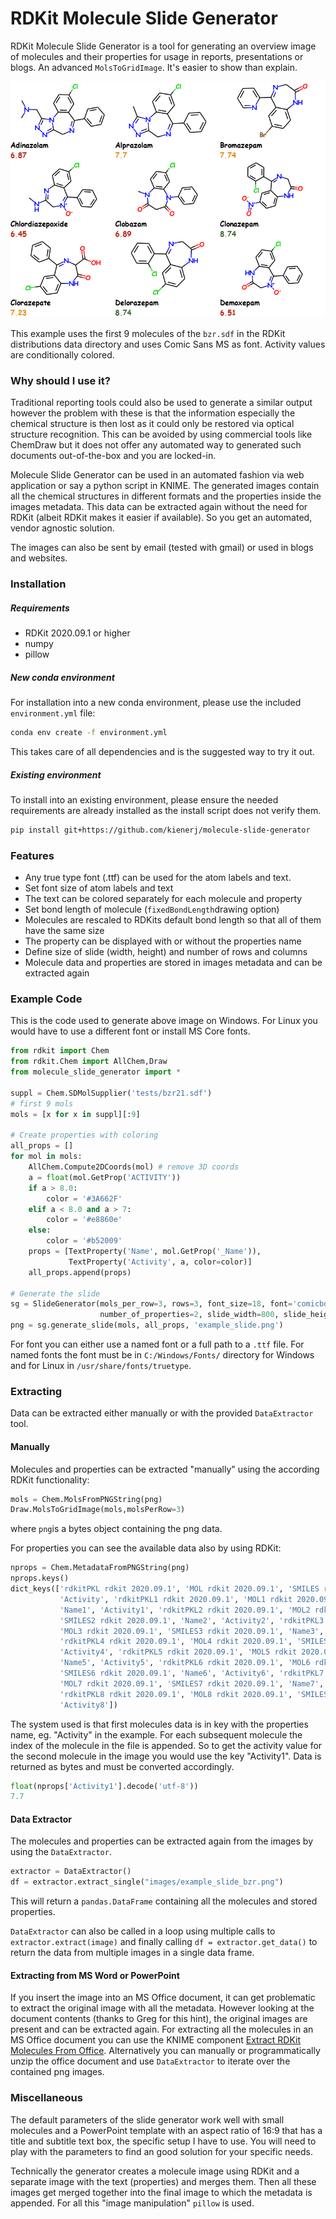 # RDKit Molecule Slide Generator

RDKit Molecule Slide Generator is a tool for generating an overview image of molecules and their properties for usage in reports, presentations or blogs. An advanced `MolsToGridImage`. It's easier to show than explain.

![example_slide_bzr](images/example_slide_bzr.png)

This example uses the first 9 molecules of the `bzr.sdf` in the RDKit distributions data directory and uses Comic Sans MS as font. Activity values are conditionally colored.

### Why should I use it?

Traditional reporting tools could also be used to generate a similar output however the problem with these is that the information especially the chemical structure is then lost as it could only be restored via optical structure recognition. This can be avoided by using commercial tools like ChemDraw but it does not offer any automated way to generated such documents out-of-the-box and you are locked-in.

Molecule Slide Generator can be used in an automated fashion via web application or say a python script in KNIME. The generated images contain all the chemical structures in different formats and the properties inside the images metadata. This data can be extracted again without the need for RDKit (albeit RDKit makes it easier if available). So you get an automated, vendor agnostic solution.

The images can also be sent by email (tested with gmail) or used in blogs and websites.

### Installation

##### Requirements

- RDKit 2020.09.1 or higher
- numpy
- pillow

##### New conda environment

For installation into a new conda environment, please use the included `environment.yml` file:

```bash
conda env create -f environment.yml
```

This takes care of all dependencies and is the suggested way to try it out.

##### Existing environment

To install into an existing environment, please ensure the needed requirements are already installed as the install script does not verify them.

```bash
pip install git+https://github.com/kienerj/molecule-slide-generator
```

### Features

- Any true type font (.ttf) can be used for the atom labels and text. 
- Set font size of atom labels and text
- The text can be colored separately for each molecule and property
- Set bond length of molecule (`fixedBondLength`drawing option)
- Molecules are rescaled to RDKits default bond length so that all of them have the same size
- The property can be displayed with or without the properties name
- Define size of slide (width, height) and number of rows and columns 
- Molecule data and properties are stored in images metadata and can be extracted again

### Example Code

This is the code used to generate above image on Windows. For Linux you would have to use a different font or install MS Core fonts.

```python
from rdkit import Chem
from rdkit.Chem import AllChem,Draw
from molecule_slide_generator import *

suppl = Chem.SDMolSupplier('tests/bzr21.sdf')
# first 9 mols
mols = [x for x in suppl][:9]

# Create properties with coloring
all_props = []
for mol in mols:    
    AllChem.Compute2DCoords(mol) # remove 3D coords
    a = float(mol.GetProp('ACTIVITY'))
    if a > 8.0:
        color = '#3A662F'
    elif a < 8.0 and a > 7:
        color = '#e8860e'
    else:
        color = '#b52009'
    props = [TextProperty('Name', mol.GetProp('_Name')), 
             TextProperty('Activity', a, color=color)]
    all_props.append(props)
    
# Generate the slide
sg = SlideGenerator(mols_per_row=3, rows=3, font_size=18, font='comicbd', 
                    number_of_properties=2, slide_width=800, slide_height=600)
png = sg.generate_slide(mols, all_props, 'example_slide.png')
```

For font you can either use a named font or a full path to a `.ttf` file. For named fonts the font must be in `C:/Windows/Fonts/` directory for Windows and for Linux in `/usr/share/fonts/truetype`.


### Extracting

Data can be extracted either manually or with the provided `DataExtractor` tool.

#### Manually

Molecules and properties can be extracted "manually" using the according RDKit functionality:

```python
mols = Chem.MolsFromPNGString(png)
Draw.MolsToGridImage(mols,molsPerRow=3)
```

where `png`is a bytes object containing the png data.

For properties you can see the available data also by using RDKit:

```python
nprops = Chem.MetadataFromPNGString(png)
nprops.keys()
dict_keys(['rdkitPKL rdkit 2020.09.1', 'MOL rdkit 2020.09.1', 'SMILES rdkit 2020.09.1', 'Name', 
           'Activity', 'rdkitPKL1 rdkit 2020.09.1', 'MOL1 rdkit 2020.09.1', 'SMILES1 rdkit 2020.09.1', 
           'Name1', 'Activity1', 'rdkitPKL2 rdkit 2020.09.1', 'MOL2 rdkit 2020.09.1', 
           'SMILES2 rdkit 2020.09.1', 'Name2', 'Activity2', 'rdkitPKL3 rdkit 2020.09.1', 
           'MOL3 rdkit 2020.09.1', 'SMILES3 rdkit 2020.09.1', 'Name3', 'Activity3', 
           'rdkitPKL4 rdkit 2020.09.1', 'MOL4 rdkit 2020.09.1', 'SMILES4 rdkit 2020.09.1', 'Name4', 
           'Activity4', 'rdkitPKL5 rdkit 2020.09.1', 'MOL5 rdkit 2020.09.1', 'SMILES5 rdkit 2020.09.1', 
           'Name5', 'Activity5', 'rdkitPKL6 rdkit 2020.09.1', 'MOL6 rdkit 2020.09.1', 
           'SMILES6 rdkit 2020.09.1', 'Name6', 'Activity6', 'rdkitPKL7 rdkit 2020.09.1', 
           'MOL7 rdkit 2020.09.1', 'SMILES7 rdkit 2020.09.1', 'Name7', 'Activity7', 
           'rdkitPKL8 rdkit 2020.09.1', 'MOL8 rdkit 2020.09.1', 'SMILES8 rdkit 2020.09.1', 'Name8', 
           'Activity8'])
```

The system used is that first molecules data is in key with the properties name, eg. "Activity" in the example. For each subsequent molecule the index of the molecule in the file is appended. So to get the activity value for the second molecule in the image you would use the key "Activity1". Data is returned as bytes and must be converted accordingly.

```python
float(nprops['Activity1'].decode('utf-8'))
7.7
```

#### Data Extractor

The molecules and properties can be extracted again from the images by using the `DataExtractor`.

``````python
extractor = DataExtractor()
df = extractor.extract_single("images/example_slide_bzr.png")
``````

This will return a `pandas.DataFrame` containing all the molecules and stored properties.

`DataExtractor` can also be called in a loop using multiple calls to `extractor.extract(image)` and finally calling `df = extractor.get_data()` to return the data from multiple images in a single data frame.

#### Extracting from MS Word or PowerPoint

If you insert the image into an MS Office document, it can get problematic to extract the original image with all the metadata. However looking at the document contents (thanks to Greg for this hint), the original images are present and can be extracted again. For extracting all the molecules in an MS Office document you can use the KNIME component [Extract RDKit Molecules From Office](https://hub.knime.com/kienerj/spaces/Public/latest/Extract%20RDKit%20Molecules%20From%20Office). Alternatively you can manually or programmatically unzip the office document and use `DataExtractor` to iterate over the contained png images.

### Miscellaneous

The default parameters of the slide generator work well with small molecules and a PowerPoint template with an aspect ratio of 16:9 that has a title and subtitle text box, the specific setup I have to use. You will need to play with the parameters to find an good solution for your specific needs.

Technically the generator creates a molecule image using RDKit and a separate image with the text (properties) and merges them. Then all these images get merged together into the final image to which the metadata is appended. For all this "image manipulation" `pillow` is used.